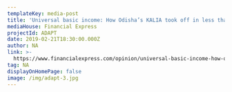 ```yaml
---
templateKey: media-post
title: 'Universal basic income: How Odisha’s KALIA took off in less than 6 weeks'
mediaHouse: Financial Express
projectId: ADAPT
date: 2019-02-21T18:30:00.000Z
author: NA
link: >-
  https://www.financialexpress.com/opinion/universal-basic-income-how-odishas-kalia-took-off-in-less-than-6-weeks/1494994/
tag: NA
displayOnHomePage: false
image: /img/adapt-3.jpg
---
```


